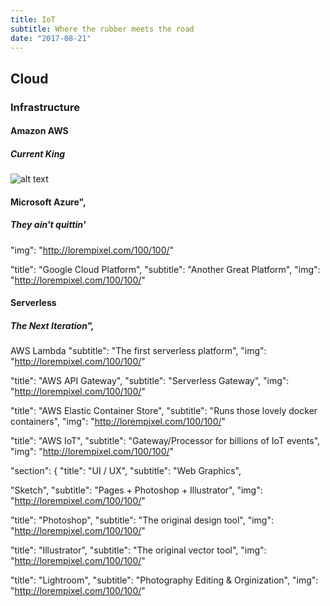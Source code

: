 ```yaml
---
title: IoT
subtitle: Where the rubber meets the road
date: "2017-08-21"
---
```


## Cloud

### Infrastructure

#### Amazon AWS

##### Current King

![alt text](http://lorempixel.com/100/100/ "Logo Title Text 1")

#### Microsoft Azure",

##### They ain't quittin'

"img": "http://lorempixel.com/100/100/"

"title": "Google Cloud Platform",
"subtitle": "Another Great Platform",
"img": "http://lorempixel.com/100/100/"

#### Serverless

##### The Next Iteration",

AWS Lambda
"subtitle": "The first serverless platform",
"img": "http://lorempixel.com/100/100/"

"title": "AWS API Gateway",
"subtitle": "Serverless Gateway",
"img": "http://lorempixel.com/100/100/"

"title": "AWS Elastic Container Store",
"subtitle": "Runs those lovely docker containers",
"img": "http://lorempixel.com/100/100/"

"title": "AWS IoT",
"subtitle": "Gateway/Processor for billions of IoT events",
"img": "http://lorempixel.com/100/100/"

"section": {
"title": "UI / UX",
"subtitle": "Web Graphics",

"Sketch",
"subtitle": "Pages + Photoshop + Illustrator",
"img": "http://lorempixel.com/100/100/"

"title": "Photoshop",
"subtitle": "The original design tool",
"img": "http://lorempixel.com/100/100/"

"title": "Illustrator",
"subtitle": "The original vector tool",
"img": "http://lorempixel.com/100/100/"

"title": "Lightroom",
"subtitle": "Photography Editing & Orginization",
"img": "http://lorempixel.com/100/100/"

